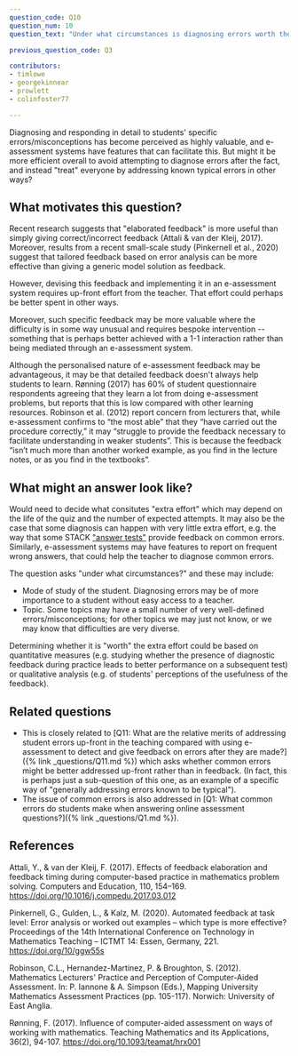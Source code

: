 ```yaml
---
question_code: Q10
question_num: 10
question_text: "Under what circumstances is diagnosing errors worth the extra effort, as compared with generally addressing errors known to be typical?" 

previous_question_code: Q3

contributors: 
- timlowe
- georgekinnear
- prowlett
- colinfoster77

---
```


Diagnosing and responding in detail to students' specific errors/misconceptions has become perceived as highly valuable, and e-assessment systems have features that can facilitate this. But might it be more efficient overall to avoid attempting to diagnose errors after the fact, and instead "treat" everyone by addressing known typical errors in other ways?



## What motivates this question?

Recent research suggests that "elaborated feedback" is more useful than simply giving correct/incorrect feedback (Attali & van der Kleij, 2017). Moreover, results from a recent small-scale study (Pinkernell et al., 2020) suggest that tailored feedback based on error analysis can be more effective than giving a generic model solution as feedback.

However, devising this feedback and implementing it in an e-assessment system requires up-front effort from the teacher. That effort could perhaps be better spent in other ways. 

Moreover, such specific feedback may be more valuable where the difficulty is in some way unusual and requires bespoke intervention -- something that is perhaps better achieved with a 1-1 interaction rather than being mediated through an e-assessment system.

Although the personalised nature of e-assessment feedback may be advantageous, it may be that detailed feedback doesn't always help students to learn. Rønning (2017) has 60% of student questionnaire respondents agreeing that they learn a lot from doing e-assessment problems, but reports that this is low compared with other learning resources. Robinson et al. (2012) report concern from lecturers that, while e-assessment confirms to “the most able” that they “have carried out the procedure correctly,” it may “struggle to provide the feedback necessary to facilitate understanding in weaker students”. This is because the feedback “isn’t much more than another worked example, as you find in the lecture notes, or as you find in the textbooks”.

## What might an answer look like?

Would need to decide what consitutes "extra effort" which may depend on the life of the quiz and the number of expected attempts. It may also be the case that some diagnosis can happen with very little extra effort, e.g. the way that some STACK ["answer tests"](http://docs.stack-assessment.org/en/Authoring/Answer_tests/) provide feedback on common errors. Similarly, e-assessment systems may have features to report on frequent wrong answers, that could help the teacher to diagnose common errors.

The question asks "under what circumstances?" and these may include:

* Mode of study of the student. Diagnosing errors may be of more importance to a student without easy access to a teacher.
* Topic. Some topics may have a small number of very well-defined errors/misconceptions; for other topics we may just not know, or we may know that difficulties are very diverse.

Determining whether it is "worth" the extra effort could be based on quantitative measures (e.g. studying whether the presence of diagnostic feedback during practice leads to better performance on a subsequent test) or qualitative analysis (e.g. of students' perceptions of the usefulness of the feedback).

## Related questions

* This is closely related to [Q11: What are the relative merits of addressing student errors up-front in the teaching compared with using e-assessment to detect and give feedback on errors after they are made?]({% link _questions/Q11.md %}) which asks whether common errors might be better addressed up-front rather than in feedback. (In fact, this is perhaps just a sub-question of this one, as an example of a specific way of "generally addressing errors known to be typical").
* The issue of common errors is also addressed in [Q1: What common errors do students make when answering online assessment questions?]({% link _questions/Q1.md %}).

## References

<div class="reference_list" markdown="1">

Attali, Y., & van der Kleij, F. (2017). Effects of feedback elaboration and feedback timing during computer-based practice in mathematics problem solving. Computers and Education, 110, 154–169. <https://doi.org/10.1016/j.compedu.2017.03.012>

Pinkernell, G., Gulden, L., & Kalz, M. (2020). Automated feedback at task level: Error analysis or worked out examples – which type is more effective? Proceedings of the 14th International Conference on Technology in Mathematics Teaching – ICTMT 14: Essen, Germany, 221. <https://doi.org/10/ggw55s>

Robinson, C.L., Hernandez-Martinez, P. & Broughton, S. (2012). Mathematics Lecturers' Practice and Perception of Computer-Aided Assessment. In: P. Iannone & A. Simpson (Eds.), Mapping University Mathematics Assessment Practices (pp. 105-117). Norwich: University of East Anglia.

Rønning, F. (2017). Influence of computer-aided assessment on ways of working with mathematics. Teaching Mathematics and its Applications, 36(2), 94-107. <https://doi.org/10.1093/teamat/hrx001>

</div>
